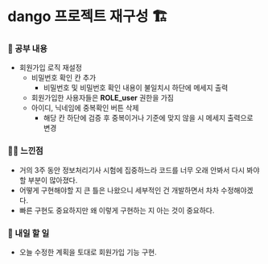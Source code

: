 # dango 프로젝트 재구성 🏗️

### 🚸 공부 내용

* 회원가입 로직 재설정
  * 비밀번호 확인 칸 추가
    * 비밀번호 및 비밀번호 확인 내용이 불일치시 하단에 메세지 출력
  * 회원가입한 사용자들은 **ROLE_user** 권한을 가짐
  * 아이디, 닉네임에 중복확인 버튼 삭제
    * 해당 칸 하단에 검증 후 중복이거나 기준에 맞지 않을 시 메세지 출력으로 변경
 
### 🧑‍💻 느낀점
* 거의 3주 동안 정보처리기사 시험에 집중하느라 코드를 너무 오래 안봐서 다시 봐야할 부분이 많아졌다.
* 어떻게 구현해야할 지 큰 틀은 나왔으니 세부적인 건 개발하면서 차차 수정해야겠다.
* 빠른 구현도 중요하지만 왜 이렇게 구현하는 지 아는 것이 중요하다.

### 🚧 내일 할 일
* 오늘 수정한 계획을 토대로 회원가입 기능 구현.
